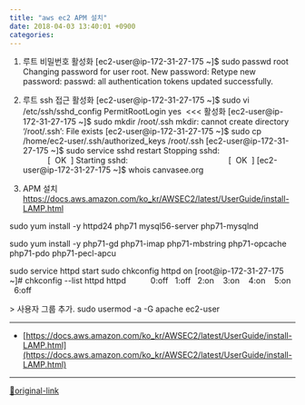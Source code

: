 ```yaml
---
title: "aws ec2 APM 설치"
date: 2018-04-03 13:40:01 +0900
categories: 
---
```

  

1. 루트 비밀번호 활성화
[ec2-user@ip-172-31-27-175 ~]$ sudo passwd root
Changing password for user root.
New password:
Retype new password:
passwd: all authentication tokens updated successfully.
  
  

2. 루트 ssh 접근 활성화
[ec2-user@ip-172-31-27-175 ~]$ sudo vi /etc/ssh/sshd_config
PermitRootLogin yes  &lt;&lt;&lt; 활성화
[ec2-user@ip-172-31-27-175 ~]$ sudo mkdir /root/.ssh
mkdir: cannot create directory ‘/root/.ssh’: File exists
[ec2-user@ip-172-31-27-175 ~]$ sudo cp /home/ec2-user/.ssh/authorized_keys /root/.ssh
[ec2-user@ip-172-31-27-175 ~]$ sudo service sshd restart
Stopping sshd:                                             [  OK  ]
Starting sshd:                                             [  OK  ]
[ec2-user@ip-172-31-27-175 ~]$ whois canvasee.org
  

3. APM 설치
https://docs.aws.amazon.com/ko_kr/AWSEC2/latest/UserGuide/install-LAMP.html
  

sudo yum install -y httpd24 php71 mysql56-server php71-mysqlnd
  

sudo yum install -y php71-gd php71-imap php71-mbstring php71-opcache php71-pdo php71-pecl-apcu
  
  

sudo service httpd start
sudo chkconfig httpd on
[root@ip-172-31-27-175 ~]# chkconfig --list httpd
httpd           0:off   1:off   2:on    3:on    4:on    5:on    6:off
  

&gt; 사용자 그룹 추가.
sudo usermod -a -G apache ec2-user






***
+ [https://docs.aws.amazon.com/ko_kr/AWSEC2/latest/UserGuide/install-LAMP.html](https://docs.aws.amazon.com/ko_kr/AWSEC2/latest/UserGuide/install-LAMP.html)


***
[🔗original-link](http://www.mins01.com/mh/tech/read/1150)